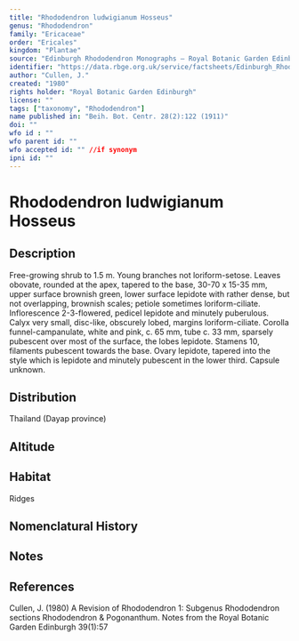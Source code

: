 ```yaml
---
title: "Rhododendron ludwigianum Hosseus"
genus: "Rhododendron"
family: "Ericaceae"
order: "Ericales"
kingdom: "Plantae"
source: "Edinburgh Rhododendron Monographs – Royal Botanic Garden Edinburgh"
identifier: "https://data.rbge.org.uk/service/factsheets/Edinburgh_Rhododendron_Monographs.xhtml"
author: "Cullen, J."
created: "1980"
rights holder: "Royal Botanic Garden Edinburgh"
license: ""
tags: ["taxonomy", "Rhododendron"]
name published in: "Beih. Bot. Centr. 28(2):122 (1911)"
doi: ""
wfo id : ""
wfo parent id: ""
wfo accepted id: "" //if synonym                      
ipni id: ""
---
```


                       

# Rhododendron ludwigianum Hosseus

## Description
Free-growing shrub to 1.5 m. Young branches not loriform-setose. Leaves obovate, rounded at the apex, tapered to the base, 30-70 x 15-35 mm, upper surface brownish green, lower surface lepidote with rather dense, but not overlapping, brownish scales; petiole sometimes loriform-ciliate. Inflorescence 2-3-flowered, pedicel lepidote and minutely puberulous. Calyx very small, disc-like, obscurely lobed, margins loriform-ciliate. Corolla funnel-campanulate, white and pink, c. 65 mm, tube c. 33 mm, sparsely pubescent over most of the surface, the lobes lepidote. Stamens 10, filaments pubescent towards the base. Ovary lepidote, tapered into the style which is lepidote and minutely pubescent in the lower third. Capsule unknown.

## Distribution
Thailand (Dayap province)

## Altitude


## Habitat
Ridges

## Nomenclatural History

                       
## Notes


## References

Cullen, J. (1980) A Revision of Rhododendron 1: Subgenus Rhododendron sections Rhododendron & Pogonanthum. Notes from the Royal Botanic Garden Edinburgh 39(1):57
